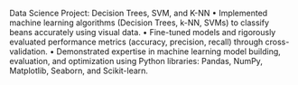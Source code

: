 Data Science Project: Decision Trees, SVM, and K-NN
• Implemented machine learning algorithms (Decision Trees, k-NN, SVMs) to classify beans accurately using visual data.
• Fine-tuned models and rigorously evaluated performance metrics (accuracy, precision, recall) through cross-validation.
• Demonstrated expertise in machine learning model building, evaluation, and optimization using Python libraries: Pandas, NumPy, Matplotlib, Seaborn, and Scikit-learn.
